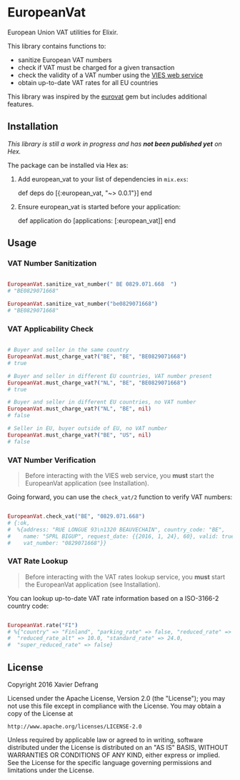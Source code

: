 # EuropeanVat

European Union VAT utilities for Elixir.

This library contains functions to:

* sanitize European VAT numbers
* check if VAT must be charged for a given transaction
* check the validity of a VAT number using the [VIES web service](http://ec.europa.eu/taxation_customs/vies/faq.html)
* obtain up-to-date VAT rates for all EU countries

This library was inspired by the [eurovat](https://github.com/phusion/eurovat) gem but includes additional features.

## Installation

*This library is still a work in progress and has **not been published yet** on Hex.*

The package can be installed via Hex as:

  1. Add european_vat to your list of dependencies in `mix.exs`:

        def deps do
          [{:european_vat, "~> 0.0.1"}]
        end

  2. Ensure european_vat is started before your application:

        def application do
          [applications: [:european_vat]]
        end

## Usage

### VAT Number Sanitization

```Elixir

EuropeanVat.sanitize_vat_number(" BE 0829.071.668  ")
# "BE0829071668"

EuropeanVat.sanitize_vat_number("be0829071668")
# "BE0829071668"

```

### VAT Applicability Check

```Elixir

# Buyer and seller in the same country
EuropeanVat.must_charge_vat?("BE", "BE", "BE0829071668")
# true

# Buyer and seller in different EU countries, VAT number present
EuropeanVat.must_charge_vat?("NL", "BE", "BE0829071668")
# true

# Buyer and seller in different EU countries, no VAT number
EuropeanVat.must_charge_vat?("NL", "BE", nil)
# false

# Seller in EU, buyer outside of EU, no VAT number
EuropeanVat.must_charge_vat?("BE", "US", nil)
# false

```

### VAT Number Verification

> Before interacting with the VIES web service, you **must** start the EuropeanVat application (see Installation).

Going forward, you can use the `check_vat/2` function to verify VAT numbers:

```Elixir

EuropeanVat.check_vat("BE", "0829.071.668")
# {:ok,
#  %{address: "RUE LONGUE 93\n1320 BEAUVECHAIN", country_code: "BE",
#    name: "SPRL BIGUP", request_date: {{2016, 1, 24}, 60}, valid: true,
#    vat_number: "0829071668"}}

```

### VAT Rate Lookup

> Before interacting with the VAT rates lookup service, you **must** start the EuropeanVat application (see Installation).


You can lookup up-to-date VAT rate information based on a ISO-3166-2 country code:

```Elixir

EuropeanVat.rate("FI")
# %{"country" => "Finland", "parking_rate" => false, "reduced_rate" => 14.0,
#  "reduced_rate_alt" => 10.0, "standard_rate" => 24.0,
#  "super_reduced_rate" => false}

```

## License

Copyright 2016 Xavier Defrang

Licensed under the Apache License, Version 2.0 (the "License"); you may not use this file except in compliance with the License. You may obtain a copy of the License at

```
http://www.apache.org/licenses/LICENSE-2.0
```

Unless required by applicable law or agreed to in writing, software distributed under the License is distributed on an "AS IS" BASIS, WITHOUT WARRANTIES OR CONDITIONS OF ANY KIND, either express or implied. See the License for the specific language governing permissions and limitations under the License.
